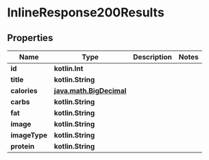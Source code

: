 
# InlineResponse200Results

## Properties
Name | Type | Description | Notes
------------ | ------------- | ------------- | -------------
**id** | **kotlin.Int** |  | 
**title** | **kotlin.String** |  | 
**calories** | [**java.math.BigDecimal**](java.math.BigDecimal.md) |  | 
**carbs** | **kotlin.String** |  | 
**fat** | **kotlin.String** |  | 
**image** | **kotlin.String** |  | 
**imageType** | **kotlin.String** |  | 
**protein** | **kotlin.String** |  | 



